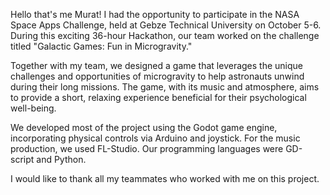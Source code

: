 Hello that's me Murat!
I had the opportunity to participate in the NASA Space Apps Challenge, held at Gebze Technical University on October 5-6. During this exciting 36-hour Hackathon, our team worked on the challenge titled "Galactic Games: Fun in Microgravity."

Together with my team, we designed a game that leverages the unique challenges and opportunities of microgravity to help astronauts unwind during their long missions. The game, with its music and atmosphere, aims to provide a short, relaxing experience beneficial for their psychological well-being.

We developed most of the project using the Godot game engine, incorporating physical controls via Arduino and joystick. For the music production, we used FL-Studio. Our programming languages were GD-script and Python.

I would like to thank all my teammates who worked with me on this project.
